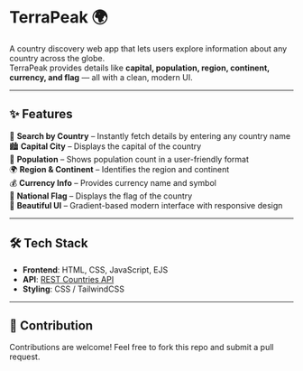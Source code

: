 # TerraPeak 🌍
A country discovery web app that lets users explore information about any country across the globe.  
TerraPeak provides details like **capital, population, region, continent, currency, and flag** — all with a clean, modern UI.

---

## ✨ Features
🔎 **Search by Country** – Instantly fetch details by entering any country name  
🏙️ **Capital City** – Displays the capital of the country  
👥 **Population** – Shows population count in a user-friendly format  
🌍 **Region & Continent** – Identifies the region and continent  
💰 **Currency Info** – Provides currency name and symbol  
🚩 **National Flag** – Displays the flag of the country  
🎨 **Beautiful UI** – Gradient-based modern interface with responsive design  

---

## 🛠️ Tech Stack
- **Frontend**: HTML, CSS, JavaScript, EJS 
- **API**: [REST Countries API](https://restcountries.com/)  
- **Styling**: CSS / TailwindCSS  

---

## 🙌 Contribution
Contributions are welcome! Feel free to fork this repo and submit a pull request.
